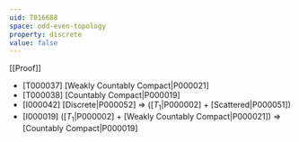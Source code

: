 ```yaml
---
uid: T016688
space: odd-even-topology
property: discrete
value: false
---
```

[[Proof]]

* [T000037] [Weakly Countably Compact|P000021]
* [T000038] [Countably Compact|P000019]
* [I000042] [Discrete|P000052] => ([$T_1$|P000002] + [Scattered|P000051])
* [I000019] ([$T_1$|P000002] + [Weakly Countably Compact|P000021]) => [Countably Compact|P000019]


